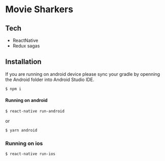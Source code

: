 # Movie Sharkers

## Tech

- ReactNative
- Redux sagas

## Installation

If you are running on android device please sync your gradle by openning the Android folder into Android Studio IDE.

```sh
$ npm i
```

#### Running on android

```sh
$ react-native run-android
```

or

```sh
$ yarn android
```

### Running on ios

```sh
$ react-native run-ios
```
